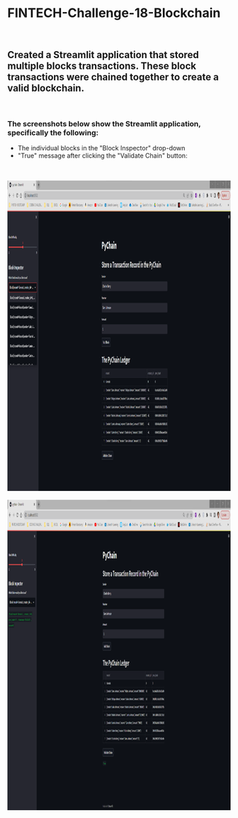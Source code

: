 # FINTECH-Challenge-18-Blockchain

<br>

## Created a Streamlit application that stored multiple blocks transactions.  These block transactions were chained together to create a valid blockchain.

<br>

### The screenshots below show the Streamlit application, specifically the following:

- The individual blocks in the "Block Inspector" drop-down
- "True" message after clicking the "Validate Chain" button:

<br>
<br>

<img src="Streamlit - Block Inspector Drop-Down Menu.png" alt="Streamlit - Block Inspector Drop-Down Menu" style="height: 700px; width:1200px;"/>

<br>
<br>

<img src="Streamlit - Validate Chain is TRUE.png" alt="Streamlit - Validate Chain is TRUE" style="height: 700px; width:1200px;"/>
